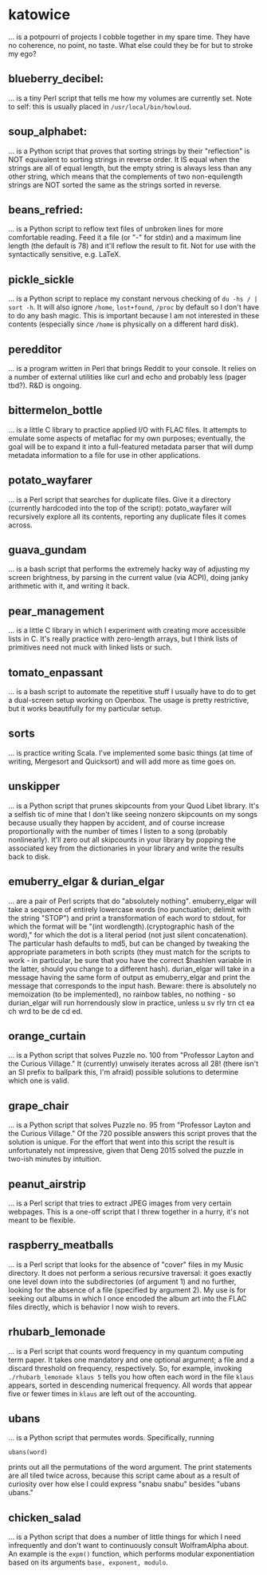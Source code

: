 # katowice 

... is a potpourri of projects I cobble together in my spare time. They have no coherence, no point, no taste. What else could they be for but to stroke my ego? 

## blueberry\_decibel:
... is a tiny Perl script that tells me how my volumes are currently set. Note to self: this is usually placed in `/usr/local/bin/howloud`.

## soup\_alphabet:
... is a Python script that proves that sorting strings by their "reflection" is NOT equivalent to sorting strings in reverse order. It IS equal when the strings are all of equal length, but the empty string is always less than any other string, which means that the complements of two non-equilength strings are NOT sorted the same as the strings sorted in reverse.

## beans\_refried:
... is a Python script to reflow text files of unbroken lines for more comfortable reading. Feed it a file (or "-" for stdin) and a maximum line length (the default is 78) and it'll reflow the result to fit. Not for use with the syntactically sensitive, e.g. LaTeX.

## pickle\_sickle
... is a Python script to replace my constant nervous checking of `du -hs / | sort -h`. It will also ignore `/home`, `lost+found`, `/proc` by default so I don't have to do any bash magic. This is important because I am not interested in these contents (especially since `/home` is physically on a different hard disk). 

## peredditor
... is a program written in Perl that brings Reddit to your console. It relies on a number of external utilities like curl and echo and probably less (pager tbd?). R&D is ongoing. 

## bittermelon\_bottle
... is a little C library to practice applied I/O with FLAC files. It attempts to emulate some aspects of metaflac for my own purposes; eventually, the goal will be to expand it into a full-featured metadata parser that will dump metadata information to a file for use in other applications. 

## potato\_wayfarer
... is a Perl script that searches for duplicate files. Give it a directory (currently hardcoded into the top of the script): potato\_wayfarer will recursively explore all its contents, reporting any duplicate files it comes across. 

## guava\_gundam 
... is a bash script that performs the extremely hacky way of adjusting my screen brightness, by parsing in the current value (via ACPI), doing janky arithmetic with it, and writing it back. 

## pear\_management
... is a little C library in which I experiment with creating more accessible lists in C. It's really practice with zero-length arrays, but I think lists of primitives need not muck with linked lists or such. 

## tomato\_enpassant
... is a bash script to automate the repetitive stuff I usually have to do to get a dual-screen setup working on Openbox. The usage is pretty restrictive, but it works beautifully for my particular setup. 

## sorts 
... is practice writing Scala. I've implemented some basic things (at time of writing, Mergesort and Quicksort) and will add more as time goes on. 

## unskipper 
... is a Python script that prunes skipcounts from your Quod Libet library. It's a selfish tic of mine that I don't like seeing nonzero skipcounts on my songs because usually they happen by accident, and of course increase proportionally with the number of times I listen to a song (probably nonlinearly). It'll zero out all skipcounts in your library by popping the associated key from the dictionaries in your library and write the results back to disk. 

## emuberry\_elgar & durian\_elgar
... are a pair of Perl scripts that do "absolutely nothing". emuberry\_elgar will take a sequence of entirely lowercase words (no punctuation; delimit with the string "STOP") and print a transformation of each word to stdout, for which the format will be "(int wordlength).(cryptographic hash of the word)," for which the dot is a literal period (not just silent concatenation). The particular hash defaults to md5, but can be changed by tweaking the appropriate parameters in both scripts (they must match for the scripts to work - in particular, be sure that you have the correct $hashlen variable in the latter, should you change to a different hash). durian\_elgar will take in a message having the same form of output as emuberry\_elgar and print the message that corresponds to the input hash. Beware: there is absolutely no memoization (to be implemented), no rainbow tables, no nothing - so durian\_elgar will run horrendously slow in practice, unless u sv rly trn ct ea ch wrd to be de cd ed. 

## orange\_curtain
... is a Python script that solves Puzzle no. 100 from "Professor Layton and the Curious Village." It (currently) unwisely iterates across all 28! (there isn't an SI prefix to ballpark this, I'm afraid) possible solutions to determine which one is valid. 

## grape\_chair 
... is a Python script that solves Puzzle no. 95 from "Professor Layton and the Curious Village." Of the 720 possible answers this script proves that the solution is unique. For the effort that went into this script the result is unfortunately not impressive, given that Deng 2015 solved the puzzle in two-ish minutes by intuition. 

## peanut\_airstrip
... is a Perl script that tries to extract JPEG images from very certain webpages. This is a one-off script that I threw together in a hurry, it's not meant to be flexible. 

## raspberry\_meatballs

... is a Perl script that looks for the absence of "cover" files in my Music directory. It does not perform a serious recursive traversal: it goes exactly one level down into the subdirectories (of argument 1) and no further, looking for the absence of a file (specified by argument 2). My use is for seeking out albums in which I once encoded the album art into the FLAC files directly, which is behavior I now wish to revers. 

## rhubarb\_lemonade 

... is a Perl script that counts word frequency in my quantum computing term paper. It takes one mandatory and one optional argument; a file and a discard threshold on frequency, respectively. So, for example, invoking `./rhubarb_lemonade klaus 5` tells you how often each word in the file `klaus` appears, sorted in descending numerical frequency. All words that appear five or fewer times in `klaus` are left out of the accounting. 

## ubans 

... is a Python script that permutes words. Specifically, running 

`ubans(word)` 

prints out all the permutations of the word argument. The print statements are all tiled twice across, because this script came about as a result of curiosity over how else I could express "snabu snabu" besides "ubans ubans." 

## chicken\_salad

... is a Python script that does a number of little things for which I need infrequently and don't want to continuously consult WolframAlpha about. An example is the `expm()` function, which performs modular exponentiation based on its arguments `base, exponent, modulo`. 
